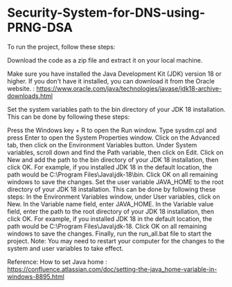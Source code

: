 # Security-System-for-DNS-using-PRNG-DSA

To run the project, follow these steps:

Download the code as a zip file and extract it on your local machine.

Make sure you have installed the Java Development Kit (JDK) version 18 or higher. If you don't have it installed, you can download it from the Oracle website. : https://www.oracle.com/java/technologies/javase/jdk18-archive-downloads.html

Set the system variables path to the bin directory of your JDK 18 installation. This can be done by following these steps:

Press the Windows key + R to open the Run window.
Type sysdm.cpl and press Enter to open the System Properties window.
Click on the Advanced tab, then click on the Environment Variables button.
Under System variables, scroll down and find the Path variable, then click on Edit.
Click on New and add the path to the bin directory of your JDK 18 installation, then click OK. For example, if you installed JDK 18 in the default location, the path would be C:\Program Files\Java\jdk-18\bin.
Click OK on all remaining windows to save the changes.
Set the user variable JAVA_HOME to the root directory of your JDK 18 installation. This can be done by following these steps:
In the Environment Variables window, under User variables, click on New.
In the Variable name field, enter JAVA_HOME.
In the Variable value field, enter the path to the root directory of your JDK 18 installation, then click OK. For example, if you installed JDK 18 in the default location, the path would be C:\Program Files\Java\jdk-18.
Click OK on all remaining windows to save the changes.
Finally, run the run_all.bat file to start the project.
Note: You may need to restart your computer for the changes to the system and user variables to take effect.

Reference: How to set Java home : https://confluence.atlassian.com/doc/setting-the-java_home-variable-in-windows-8895.html
